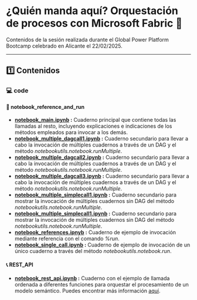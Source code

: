 # ¿Quién manda aquí? Orquestación de procesos con Microsoft Fabric 🎼
Contenidos de la sesión realizada durante el Global Power Platform Bootcamp celebrado en Alicante el 22/02/2025.

---

## 1️⃣ Contenidos

### 💻 code
#### 📒 notebook_reference_and_run
- **[notebook_main.ipynb](https://github.com/l2aFa/gppba2025/blob/main/notebook_reference_and_run/notebook_main.ipynb) :** Cuaderno principal que contiene todas las llamadas al resto, incluyendo explicaciones e indicaciones de los métodos empleados para invocar a los demás.
- **[notebook_multiple_dagcall1.ipynb](https://github.com/l2aFa/gppba2025/blob/main/notebook_reference_and_run/notebook_multiple_dagcall1.ipynb) :** Cuaderno secundario para llevar a cabo la invocación de múltiples cuadernos a través de un DAG y el método _notebookutils.notebook.runMultiple_.
- **[notebook_multiple_dagcall2.ipynb](https://github.com/l2aFa/gppba2025/blob/main/notebook_reference_and_run/notebook_multiple_dagcall2.ipynb) :** Cuaderno secundario para llevar a cabo la invocación de múltiples cuadernos a través de un DAG y el método _notebookutils.notebook.runMultiple_.
- **[notebook_multiple_dagcall3.ipynb](https://github.com/l2aFa/gppba2025/blob/main/notebook_reference_and_run/notebook_multiple_dagcall3.ipynb) :** Cuaderno secundario para llevar a cabo la invocación de múltiples cuadernos a través de un DAG y el método _notebookutils.notebook.runMultiple_.
- **[notebook_multiple_simplecall1.ipynb](https://github.com/l2aFa/gppba2025/blob/main/notebook_reference_and_run/notebook_multiple_simplecall1.ipynb) :** Cuaderno secundario para mostrar la invocación de múltiples cuadernos sin DAG del método _notebookutils.notebook.runMultiple_.
- **[notebook_multiple_simplecall1.ipynb](https://github.com/l2aFa/gppba2025/blob/main/notebook_reference_and_run/notebook_multiple_simplecall2.ipynb) :** Cuaderno secundario para mostrar la invocación de múltiples cuadernos sin DAG del método _notebookutils.notebook.runMultiple_.
- **[notebook_references.ipnyb](https://github.com/l2aFa/gppba2025/blob/main/notebook_reference_and_run/notebook_references.ipynb) :** Cuaderno de ejemplo de invocación mediante referencia con el comando _%run_.
- **[notebook_single_call.ipynb](https://github.com/l2aFa/gppba2025/blob/main/notebook_reference_and_run/notebook_single_call.ipynb) :** Cuaderno de ejemplo de invocación de un único cuaderno a través del método _notebookutils.notebook.run_.

#### 📞 REST_API
- **[notebook_rest_api.ipynb](https://github.com/l2aFa/gppba2025/blob/main/REST_API/notebook_rest_api.ipynb) :** Cuaderno con el ejemplo de llamada ordenada a diferentes funciones para orquestar el procesamiento de un modelo semántico. Puedes encontrar más información [aquí](https://medium.com/@baggirraf/cada-cosa-a-su-tiempo-sincronizaci%C3%B3n-y-refresco-de-modelos-sem%C3%A1nticos-con-microsoft-fabric-b6efec06185e).
